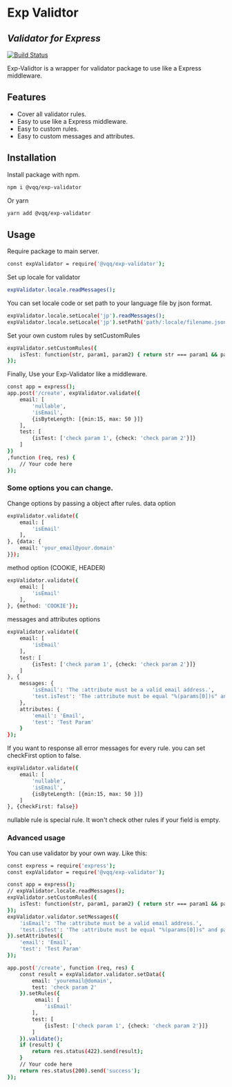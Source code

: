 # Exp Validtor
## _Validator for Express_

[![Build Status](https://travis-ci.org/joemccann/dillinger.svg?branch=master)](https://github.com/jackiewen/exp-validator.git)

Exp-Validtor is a wrapper for validator package to use like a Express middleware.

## Features

- Cover all validator rules.
- Easy to use like a Express middleware.
- Easy to custom rules.
- Easy to custom messages and attributes.


## Installation


Install package with npm.

```sh
npm i @vqq/exp-validator
```

Or yarn

```sh
yarn add @vqq/exp-validator
```

## Usage

Require package to main server.
```sh
const expValidator = require('@vqq/exp-validator');
```
Set up locale for validator
```sh
expValidator.locale.readMessages();
```
You can set locale code or set path to your language file by json format.
```sh
expValidator.locale.setLocale('jp').readMessages();
expValidator.locale.setLocale('jp').setPath('path/:locale/filename.json').readMessages();
```
Set your own custom rules by setCustomRules
```sh
expValidator.setCustomRules({
    isTest: function(str, param1, param2) { return str === param1 && param2.check === 'check param 2'; }
});
```
Finally, Use your Exp-Validator like a middleware.
```sh
const app = express();
app.post('/create', expValidator.validate({
    email: [
        'nullable',
        'isEmail',
        {isByteLength: [{min:15, max: 50 }]}
    ],
    test: [
        {isTest: ['check param 1', {check: 'check param 2'}]}
    ]
})
,function (req, res) {
    // Your code here
});
```
### Some options you can change.
Change options by passing a object after rules.
data option
```sh
expValidator.validate({
    email: [
        'isEmail'
    ],
}, {data: {
    email: 'your_email@your.domain'
}});
```
method option (COOKIE, HEADER)
```sh
expValidator.validate({
    email: [
        'isEmail'
    ],
}, {method: 'COOKIE'});
```
messages and attributes options
```sh
expValidator.validate({
    email: [
        'isEmail'
    ],
    test: [
        {isTest: ['check param 1', {check: 'check param 2'}]}
    ]
}, {
    messages: {
        'isEmail': 'The :attribute must be a valid email address.',
        'test.isTest': 'The :attribute must be equal "%(params[0])s" and param 2 must be equal "%(params[1].check)s".',
    },
    attributes: {
        'email': 'Email',
        'test': 'Test Param'
    }
});
```
If you want to response all error messages for every rule. you can set checkFirst option to false.
```sh
expValidator.validate({
    email: [
        'nullable',
        'isEmail',
        {isByteLength: [{min:15, max: 50 }]}
    ]
}, {checkFirst: false})
```
nullable rule is special rule. It won't check other rules if your field is empty.
### Advanced usage
You can use validator by your own way. Like this: 
```sh
const express = require('express');
const expValidator = require('@vqq/exp-validator');

const app = express();
// expValidator.locale.readMessages();
expValidator.setCustomRules({
    isTest: function(str, param1, param2) { return str === param1 && param2.check === 'check param 2'; }
});
expValidator.validator.setMessages({
    'isEmail': 'The :attribute must be a valid email address.',
    'test.isTest': 'The :attribute must be equal "%(params[0])s" and param 2 must be equal "%(params[1].check)s".',
}).setAttributes({
    'email': 'Email',
    'test': 'Test Param'
});

app.post('/create', function (req, res) {
    const result = expValidator.validator.setData({
        email: 'youremail@domain',
        test: 'check param 2'
    }).setRules({
         email: [
            'isEmail'
        ],
        test: [
            {isTest: ['check param 1', {check: 'check param 2'}]}
        ]
    }).validate();
    if (result) {
        return res.status(422).send(result);
    }
    // Your code here
    return res.status(200).send('success');
});
```

